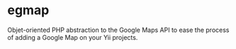 egmap
=====

Objet-oriented PHP abstraction to the Google Maps API to ease the process of adding a Google Map on your Yii projects.